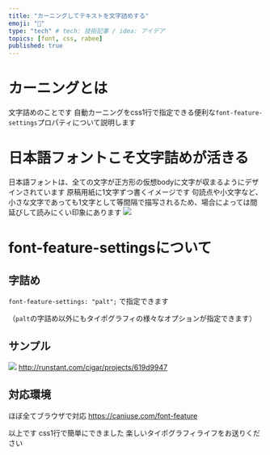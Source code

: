 ```yaml
---
title: "カーニングしてテキストを文字詰めする"
emoji: "📝"
type: "tech" # tech: 技術記事 / idea: アイデア
topics: [font, css, rabee]
published: true
---
```


# カーニングとは
文字詰めのことです
自動カーニングをcss1行で指定できる便利な`font-feature-settings`プロパティについて説明します

# 日本語フォントこそ文字詰めが活きる
日本語フォントは、全ての文字が正方形の仮想bodyに文字が収まるようにデザインされています
原稿用紙に1文字ずつ書くイメージです
句読点や小文字など、小さな文字であっても1文字として等間隔で描写されるため、場合によっては間延びして読みにくい印象にあります
![](https://storage.googleapis.com/zenn-user-upload/nrsqcssblbxivuf7wjbp5yfkwasj)


# font-feature-settingsについて
## 字詰め
`font-feature-settings: "palt";` で指定できます

（`palt`の字詰め以外にもタイポグラフィの様々なオプションが指定できます）


## サンプル
![](https://storage.googleapis.com/zenn-user-upload/lsdi7glrhr37ey1kmbyjnrjsxxxt)
http://runstant.com/cigar/projects/619d9947

## 対応環境
ほぼ全てブラウザで対応
https://caniuse.com/font-feature



以上です
css1行で簡単にできました
楽しいタイポグラフィライフをお送りください